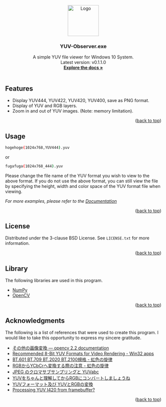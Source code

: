 <div id="top"></div>

<div align="center">
  <a href="https://github.com/othneildrew/Best-README-Template">
    <img src="icon.ico" alt="Logo" width="100" height="100">
  </a>
  <h3 align="center">YUV-Observer.exe</h3>
  <p align="center">
    A simple YUV file viewer for Windows 10 System.
    <br />
    Latest version: v0.1.1.0
    <br />
    <a href="https://github.com/othneildrew/Best-README-Template"><strong>Explore the docs »</strong></a>
    <br />
    <br />
  </p>
</div>

## Features

* Display YUV444, YUV422, YUV420, YUV400, save as PNG format.
* Display of YUV and RGB layers.
* Zoom in and out of YUV images. (Note: memory limitation).

<p align="right">(<a href="#top">back to top</a>)</p>

## Usage

```sh
hogehoge(1024x768,YUV444).yuv
```

or

```sh
fugafuga(1024x768_444).yuv
```

Please change the file name of the YUV format you wish to view to the above format. If you do not use the above format, you can still view the file by specifying the height, width and color space of the YUV format file when viewing.

_For more examples, please refer to the [Documentation](https://example.com)_

<p align="right">(<a href="#top">back to top</a>)</p>

## License

Distributed under the 3-clause BSD License. See `LICENSE.txt` for more information.

<p align="right">(<a href="#top">back to top</a>)</p>

## Library

The following libraries are used in this program.

* [NumPy](https://numpy.org/)
* [OpenCV](https://opencv.org/)

<p align="right">(<a href="#top">back to top</a>)</p>

## Acknowledgments

The following is a list of references that were used to create this program. I would like to take this opportunity to express my sincere gratitude.

* [その他の画像変換 — opencv 2.2 documentation](http://opencv.jp/opencv-2svn/c/miscellaneous_image_transformations.html)
* [Recommended 8-Bit YUV Formats for Video Rendering - Win32 apps](https://docs.microsoft.com/en-us/windows/win32/medfound/recommended-8-bit-yuv-formats-for-video-rendering)
* [BT.601 BT.709 BT.2020 BT.2100規格 - 虹色の旋律](http://nijikarasu.cocolog-nifty.com/blog/2017/08/bt601-bt709-bt2.html)
* [RGBからYCbCrへ変換する際の注意 - 虹色の旋律](http://nijikarasu.cocolog-nifty.com/blog/2020/02/post-3c4fbe.html)
* [JPEG のクロマサブサンプリングと YUVabc](http://blog.awm.jp/2016/02/10/yuv/)
* [YUVをちゃんと理解してからRGBにコンバートしましょうね](https://www.klab.com/jp/blog/tech/2016/1054828175.html)
* [YUVフォーマット及び YUVとRGBの変換](https://hk.interaction-lab.org/firewire/yuv.html#packed_format)
* [Processing YUV I420 from framebuffer?](https://stackoverflow.com/questions/69518644/processing-yuv-i420-from-framebuffer)

<p align="right">(<a href="#top">back to top</a>)</p>
